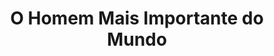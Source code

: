 ---
Numero: 336
title: O Homem Mais Importante do Mundo
Autor: Philip K Dick
Co-autor: 
Ano-de-Publicacao: 1985
Titulo-original: Time Out of Joint
Tradutor: Eurico da Fonseca
Co-tradutor: 
Ano-de-edicao: 1959
alias: Philip-K-Dick
Autor2-alias: 
Tradutor1-alias: Eurico-da-Fonseca
Tradutor2-alias: 
Titulo-link: 336-O-Homem-Mais-Importante-do-Mundo
Capa: 
pags: 
Capa-link: 
---